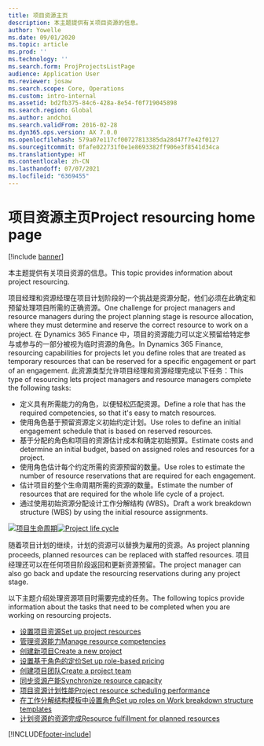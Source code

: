 ```yaml
---
title: 项目资源主页
description: 本主题提供有关项目资源的信息。
author: Yowelle
ms.date: 09/01/2020
ms.topic: article
ms.prod: ''
ms.technology: ''
ms.search.form: ProjProjectsListPage
audience: Application User
ms.reviewer: josaw
ms.search.scope: Core, Operations
ms.custom: intro-internal
ms.assetid: bd2fb375-84c6-428a-8e54-f0f719045898
ms.search.region: Global
ms.author: andchoi
ms.search.validFrom: 2016-02-28
ms.dyn365.ops.version: AX 7.0.0
ms.openlocfilehash: 579a07e117cf00727813385da28d47f7e42f0127
ms.sourcegitcommit: 0fafe022731f0e1e8693382ff906e3f8541d34ca
ms.translationtype: HT
ms.contentlocale: zh-CN
ms.lasthandoff: 07/07/2021
ms.locfileid: "6369455"
---
```

# <a name="project-resourcing-home-page"></a><span data-ttu-id="22297-103">项目资源主页</span><span class="sxs-lookup"><span data-stu-id="22297-103">Project resourcing home page</span></span>

[!include [banner](../includes/banner.md)]

<span data-ttu-id="22297-104">本主题提供有关项目资源的信息。</span><span class="sxs-lookup"><span data-stu-id="22297-104">This topic provides information about project resourcing.</span></span>

<span data-ttu-id="22297-105">项目经理和资源经理在项目计划阶段的一个挑战是资源分配，他们必须在此确定和预留处理项目所需的正确资源。</span><span class="sxs-lookup"><span data-stu-id="22297-105">One challenge for project managers and resource managers during the project planning stage is resource allocation, where they must determine and reserve the correct resource to work on a project.</span></span> <span data-ttu-id="22297-106">在 Dynamics 365 Finance 中，项目的资源能力可以定义预留给特定参与或参与的一部分被视为临时资源的角色。</span><span class="sxs-lookup"><span data-stu-id="22297-106">In Dynamics 365 Finance, resourcing capabilities for projects let you define roles that are treated as temporary resources that can be reserved for a specific engagement or part of an engagement.</span></span> <span data-ttu-id="22297-107">此资源类型允许项目经理和资源经理完成以下任务：</span><span class="sxs-lookup"><span data-stu-id="22297-107">This type of resourcing lets project managers and resource managers complete the following tasks:</span></span>

- <span data-ttu-id="22297-108">定义具有所需能力的角色，以便轻松匹配资源。</span><span class="sxs-lookup"><span data-stu-id="22297-108">Define a role that has the required competencies, so that it's easy to match resources.</span></span>
- <span data-ttu-id="22297-109">使用角色基于预留资源定义初始约定计划。</span><span class="sxs-lookup"><span data-stu-id="22297-109">Use roles to define an initial engagement schedule that is based on reserved resources.</span></span>
- <span data-ttu-id="22297-110">基于分配的角色和项目的资源估计成本和确定初始预算。</span><span class="sxs-lookup"><span data-stu-id="22297-110">Estimate costs and determine an initial budget, based on assigned roles and resources for a project.</span></span>
- <span data-ttu-id="22297-111">使用角色估计每个约定所需的资源预留的数量。</span><span class="sxs-lookup"><span data-stu-id="22297-111">Use roles to estimate the number of resource reservations that are required for each engagement.</span></span>
- <span data-ttu-id="22297-112">估计项目的整个生命周期所需的资源的数量。</span><span class="sxs-lookup"><span data-stu-id="22297-112">Estimate the number of resources that are required for the whole life cycle of a project.</span></span>
- <span data-ttu-id="22297-113">通过使用初始资源分配设计工作分解结构 (WBS)。</span><span class="sxs-lookup"><span data-stu-id="22297-113">Draft a work breakdown structure (WBS) by using the initial resource assignments.</span></span>

<span data-ttu-id="22297-114">[![项目生命周期](./media/projectresourcing02-1024x812.jpg)](./media/projectresourcing02.jpg)</span><span class="sxs-lookup"><span data-stu-id="22297-114">[![Project life cycle](./media/projectresourcing02-1024x812.jpg)](./media/projectresourcing02.jpg)</span></span>

<span data-ttu-id="22297-115">随着项目计划的继续，计划的资源可以替换为雇用的资源。</span><span class="sxs-lookup"><span data-stu-id="22297-115">As project planning proceeds, planned resources can be replaced with staffed resources.</span></span> <span data-ttu-id="22297-116">项目经理还可以在任何项目阶段返回和更新资源预留。</span><span class="sxs-lookup"><span data-stu-id="22297-116">The project manager can also go back and update the resourcing reservations during any project stage.</span></span>

<span data-ttu-id="22297-117">以下主题介绍处理资源项目时需要完成的任务。</span><span class="sxs-lookup"><span data-stu-id="22297-117">The following topics provide information about the tasks that need to be completed when you are working on resourcing projects.</span></span>

- [<span data-ttu-id="22297-118">设置项目资源</span><span class="sxs-lookup"><span data-stu-id="22297-118">Set up project resources</span></span>](set-up-project-resources.md)
- [<span data-ttu-id="22297-119">管理资源能力</span><span class="sxs-lookup"><span data-stu-id="22297-119">Manage resource competencies</span></span>](manage-resource-competencies.md)
- [<span data-ttu-id="22297-120">创建新项目</span><span class="sxs-lookup"><span data-stu-id="22297-120">Create a new project</span></span>](create-new-project.md)
- [<span data-ttu-id="22297-121">设置基于角色的定价</span><span class="sxs-lookup"><span data-stu-id="22297-121">Set up role-based pricing</span></span>](set-up-role-based-pricing.md)
- [<span data-ttu-id="22297-122">创建项目团队</span><span class="sxs-lookup"><span data-stu-id="22297-122">Create a project team</span></span>](create-project-team.md)
- [<span data-ttu-id="22297-123">同步资源产能</span><span class="sxs-lookup"><span data-stu-id="22297-123">Synchronize resource capacity</span></span>](synchronize-resource-capacity.md)
- [<span data-ttu-id="22297-124">项目资源计划性能</span><span class="sxs-lookup"><span data-stu-id="22297-124">Project resource scheduling performance</span></span>](project-scheduling-performance.md)
- [<span data-ttu-id="22297-125">在工作分解结构模板中设置角色</span><span class="sxs-lookup"><span data-stu-id="22297-125">Set up roles on Work breakdown structure templates</span></span>](set-up-roles-wbs-template.md)
- [<span data-ttu-id="22297-126">计划资源的资源完成</span><span class="sxs-lookup"><span data-stu-id="22297-126">Resource fulfillment for planned resources</span></span>](resource-fulfillment-planned-resources.md)


[!INCLUDE[footer-include](../includes/footer-banner.md)]